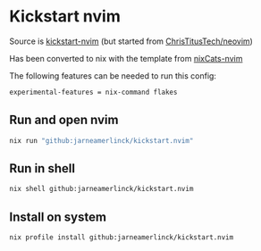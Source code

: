# Kickstart nvim

Source is [kickstart-nvim](https://github.com/nvim-lua/kickstart.nvim) (but started from [ChrisTitusTech/neovim](https://github.com/ChrisTitusTech/neovim))

Has been converted to nix with the template from [nixCats-nvim](https://github.com/BirdeeHub/nixCats-nvim)

The following features can be needed to run this config:

```bash
experimental-features = nix-command flakes
```

## Run and open nvim

```bash
nix run "github:jarneamerlinck/kickstart.nvim"
```

## Run in shell

```bash
nix shell github:jarneamerlinck/kickstart.nvim
```

## Install on system

```bash
nix profile install github:jarneamerlinck/kickstart.nvim
```
